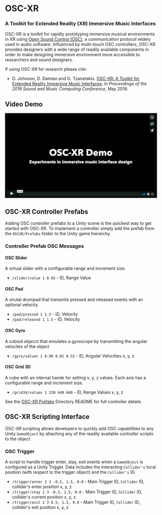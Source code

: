 # OSC-XR

### A Toolkit for Extended Reality (XR) Immersive Music Interfaces

OSC-XR is a toolkit for rapidly prototyping immersive musical environments in XR using [Open Sound Control (OSC)](http://opensoundcontrol.org/introduction-osc), a communication protocol widely used in audio software. Influenced by multi-touch OSC controllers, OSC-XR provides designers with a wide range of readily available components in order to make designing immersive environment more accessible to researchers and sound designers.

If using OSC-XR for research please cite:

- D. Johnson, D. Damian and G. Tzanetakis. [OSC-XR: A Toolkit for Extended Reality Immersive Music Interfaces](http://smc2019.uma.es/articles/S3/S3_04_SMC2019_paper.pdf). *In Proceedings of the 2019 Sound and Music Computing Conference*, May 2019.

## Video Demo

[![Click to view demo](oscxr_demo.png)](https://vimeo.com/318143040)

## OSC-XR Controller Prefabs

Adding OSC controller prefabs to a Unity scene is the quickest way to get started with OSC-XR. To implement a controller simply add the prefab from the `OSCXR/Prefabs` folder to the Unity game hierarchy.

### Controller Prefab OSC Messages

#### OSC Slider

A virtual slider with a configurable range and increment size.

- `/slider/value 1 0.65` - ID, Range Value

#### OSC Pad

A virutal drumpad that transmits pressed and released events with an optional velocity.

- `/pad/pressed 1 1.5` - ID, Velocity
- `/pad/released 1 1.5` - ID, Velocity

#### OSC Gyro

A cubiod objecct that emulates a gyroscope by transmitting the angular velocites of the object

- `/gyro/values 1 0.90 0.01 0.55` - ID, Angular Velocities x, y, z

#### OSC Grid 3D

A cube with an internal hande for setting x, y, z values.  Each axis has a configurable range and increment size.

- `/grid3d/values 1 220 440 660` - ID, Range Values x, y, z
  
See the [OSC-XR Prefabs](Assets/OSC-XR/Prefabs) Directory README for full controller details

## OSC-XR Scripting Interface
OSC-XR scripting allows developers to quickly add OSC capabilities to any Unity `GameObject` by attaching any of the readily available controller scripts to the object.

### OSC Trigger

A script to handle trigger enter, stay, exit events when a `GameObject` is configured as a Unity Trigger.  Data includes the interacting `Collider's` local position (with respect to the trigger object) and the `Collider's` ID.

- `/trigger/enter 2 3 -0.5, 1.5, 0.0` - Main Trigger ID, `Collider` ID, collider's enter position x, y, z
- `/trigger/stay 2 3 -0.3, 1.5, 0.0`  - Main Trigger ID,  `Collider` ID, collider's current position x, y, z
- `/trigger/exit 2 3 0.5, 1.5, 0.0`   - Main Trigger ID,  `Collider` ID, collider's exit position x, y, z

